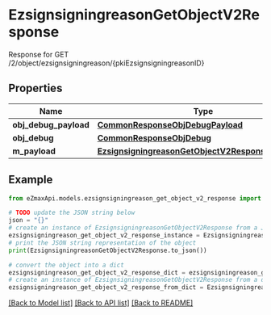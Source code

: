 # EzsignsigningreasonGetObjectV2Response

Response for GET /2/object/ezsignsigningreason/{pkiEzsignsigningreasonID}

## Properties

Name | Type | Description | Notes
------------ | ------------- | ------------- | -------------
**obj_debug_payload** | [**CommonResponseObjDebugPayload**](CommonResponseObjDebugPayload.md) |  | 
**obj_debug** | [**CommonResponseObjDebug**](CommonResponseObjDebug.md) |  | [optional] 
**m_payload** | [**EzsignsigningreasonGetObjectV2ResponseMPayload**](EzsignsigningreasonGetObjectV2ResponseMPayload.md) |  | 

## Example

```python
from eZmaxApi.models.ezsignsigningreason_get_object_v2_response import EzsignsigningreasonGetObjectV2Response

# TODO update the JSON string below
json = "{}"
# create an instance of EzsignsigningreasonGetObjectV2Response from a JSON string
ezsignsigningreason_get_object_v2_response_instance = EzsignsigningreasonGetObjectV2Response.from_json(json)
# print the JSON string representation of the object
print(EzsignsigningreasonGetObjectV2Response.to_json())

# convert the object into a dict
ezsignsigningreason_get_object_v2_response_dict = ezsignsigningreason_get_object_v2_response_instance.to_dict()
# create an instance of EzsignsigningreasonGetObjectV2Response from a dict
ezsignsigningreason_get_object_v2_response_from_dict = EzsignsigningreasonGetObjectV2Response.from_dict(ezsignsigningreason_get_object_v2_response_dict)
```
[[Back to Model list]](../README.md#documentation-for-models) [[Back to API list]](../README.md#documentation-for-api-endpoints) [[Back to README]](../README.md)


